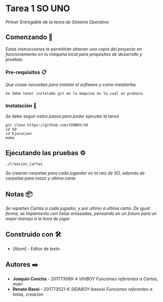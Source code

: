 # Tarea 1 SO UNO

_Primer Entregable de la tarea de Sistema Operativo_

## Comenzando 🚀

_Estas instrucciones te permitirán obtener una copia del proyecto en funcionamiento en tu máquina local para propósitos de desarrollo y pruebas._

### Pre-requisitos 📋

_Que cosas necesitas para instalar el software y como instalarlas_

```
Se debe tener instalado git en la maquina en la cual se probara.
```

### Instalación 🔧

_Se debe seguir estos pasos para poder ejecutar la tarea_

```
git clone https://github.com/VIHBOY/SO
cd SO
cd Ejecucion
make
```
## Ejecutando las pruebas ⚙️

```
./Creacion_Cartas
```
_Se crearan carpetas para cada jugardor en la raiz de SO, además de carpetas para mazo y ultima carta_

## Notas 📦

_Se reparten Cartas a cada jugador, y por ultimo a ultima carta._
_De igual forma, se implemento con listas enlazadas, pensando en un futuro para un mejor manejo a la hora de jugar_

## Construido con 🛠️

* [Atom] - Editor de texto

## Autores ✒️

* **Joaquin Concha** - 201773569-4 *VIHBOY*
  _Funciones referentes a Cartas, main_
* **Renato Bassi** - 201773521-K *SIDABOY-bassisi*
  _Funciones referentes a listas, creacion_
